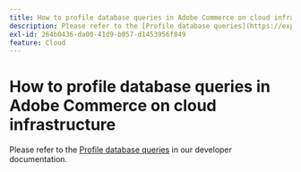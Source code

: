 ```yaml
---
title: How to profile database queries in Adobe Commerce on cloud infrastructure
description: Please refer to the [Profile database queries](https://experienceleague.adobe.com/en/docs/commerce-cloud-service/user-guide/develop/storage/profile-database-queries) in our developer documentation.
exl-id: 264b0436-da00-41d9-b057-d1453956f849
feature: Cloud
---
```

# How to profile database queries in Adobe Commerce on cloud infrastructure

Please refer to the [Profile database queries](https://experienceleague.adobe.com/en/docs/commerce-cloud-service/user-guide/develop/storage/profile-database-queries) in our developer documentation.

